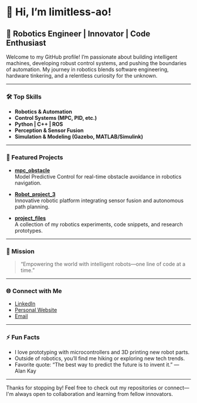 # 👋 Hi, I’m limitless-ao!

## 🤖 Robotics Engineer | Innovator | Code Enthusiast

Welcome to my GitHub profile! I’m passionate about building intelligent machines, developing robust control systems, and pushing the boundaries of automation. My journey in robotics blends software engineering, hardware tinkering, and a relentless curiosity for the unknown.

---

### 🛠️ Top Skills
- **Robotics & Automation**
- **Control Systems (MPC, PID, etc.)**
- **Python | C++ | ROS**
- **Perception & Sensor Fusion**
- **Simulation & Modeling (Gazebo, MATLAB/Simulink)**

---

### 🚀 Featured Projects

- [**mpc_obstacle**](https://github.com/limitless-ao/mpc_obstacle)  
  Model Predictive Control for real-time obstacle avoidance in robotics navigation.

- [**Robot_project_3**](https://github.com/limitless-ao/Robot_project_3)  
  Innovative robotic platform integrating sensor fusion and autonomous path planning.

- [**project_files**](https://github.com/limitless-ao/project_files)  
  A collection of my robotics experiments, code snippets, and research prototypes.

---

### 🌟 Mission

> “Empowering the world with intelligent robots—one line of code at a time.”

---

### 🌐 Connect with Me

- [LinkedIn](#) <!-- Replace with your link -->
- [Personal Website](#) <!-- Replace with your link -->
- [Email](mailto:your-email@example.com) <!-- Replace with your email -->

---

### ⚡ Fun Facts

- I love prototyping with microcontrollers and 3D printing new robot parts.
- Outside of robotics, you’ll find me hiking or exploring new tech trends.
- Favorite quote: “The best way to predict the future is to invent it.” — Alan Kay

---

Thanks for stopping by! Feel free to check out my repositories or connect—I'm always open to collaboration and learning from fellow innovators.
